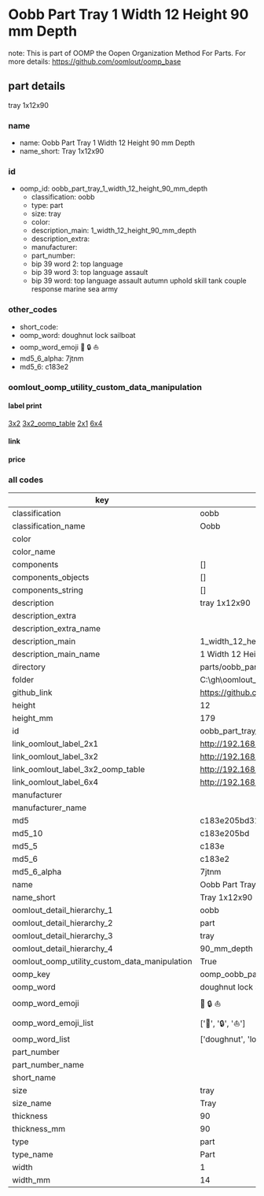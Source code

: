 # Oobb Part Tray 1 Width 12 Height 90 mm Depth  

note: This is part of OOMP the Oopen Organization Method For Parts. For more details: https://github.com/oomlout/oomp_base

##  part details
  



tray 1x12x90



### name
* name: Oobb Part Tray 1 Width 12 Height 90 mm Depth
* name_short: Tray 1x12x90 
### id
* oomp_id: oobb_part_tray_1_width_12_height_90_mm_depth
  * classification: oobb
  * type: part
  * size: tray
  * color: 
  * description_main: 1_width_12_height_90_mm_depth
  * description_extra: 
  * manufacturer: 
  * part_number: 
  * bip 39 word 2: top language
  * bip 39 word 3: top language assault
  * bip 39 word: top language assault autumn uphold skill tank couple response marine sea army

### other_codes
* short_code: 
* oomp_word: doughnut lock sailboat
* oomp_word_emoji :doughnut: :lock: :sailboat:
* md5_6_alpha: 7jtnm
* md5_6: c183e2






### oomlout_oomp_utility_custom_data_manipulation
#### label print
[3x2](http://192.168.1.245:1112/?label=oomp%207jtnm)
[3x2_oomp_table](http://192.168.1.108:1112/?label=oomp%207jtnm)
[2x1](http://192.168.1.242:1112/?label=oomp%207jtnm)
[6x4](http://192.168.1.55:1112/?label=oomp%207jtnm)    

#### link

                              

#### price







### all codes 
| key | value |  
| --- | --- |  
| classification | oobb |  
| classification_name | Oobb |  
| color |  |  
| color_name |  |  
| components | [] |  
| components_objects | [] |  
| components_string | [] |  
| description | tray 1x12x90 |  
| description_extra |  |  
| description_extra_name |  |  
| description_main | 1_width_12_height_90_mm_depth |  
| description_main_name | 1 Width 12 Height 90 mm Depth |  
| directory | parts/oobb_part_tray_1_width_12_height_90_mm_depth |  
| folder | C:\gh\oomlout_oobb_version_4_generated_parts\things\oobb_part_tray_1_width_12_height_90_mm_depth |  
| github_link | https://github.com/oomlout/oomlout_oomp_part_src/tree/main/parts/oobb_part_tray_1_width_12_height_90_mm_depth |  
| height | 12 |  
| height_mm | 179 |  
| id | oobb_part_tray_1_width_12_height_90_mm_depth |  
| link_oomlout_label_2x1 | http://192.168.1.242:1112/?label=oomp%207jtnm |  
| link_oomlout_label_3x2 | http://192.168.1.245:1112/?label=oomp%207jtnm |  
| link_oomlout_label_3x2_oomp_table | http://192.168.1.108:1112/?label=oomp%207jtnm |  
| link_oomlout_label_6x4 | http://192.168.1.55:1112/?label=oomp%207jtnm |  
| manufacturer |  |  
| manufacturer_name |  |  
| md5 | c183e205bd313bb729f760fa1b1f3f27 |  
| md5_10 | c183e205bd |  
| md5_5 | c183e |  
| md5_6 | c183e2 |  
| md5_6_alpha | 7jtnm |  
| name | Oobb Part Tray 1 Width 12 Height 90 mm Depth |  
| name_short | Tray 1x12x90  |  
| oomlout_detail_hierarchy_1 | oobb |  
| oomlout_detail_hierarchy_2 | part |  
| oomlout_detail_hierarchy_3 | tray |  
| oomlout_detail_hierarchy_4 | 90_mm_depth |  
| oomlout_oomp_utility_custom_data_manipulation | True |  
| oomp_key | oomp_oobb_part_tray_1_width_12_height_90_mm_depth |  
| oomp_word | doughnut lock sailboat |  
| oomp_word_emoji | :doughnut: :lock: :sailboat: |  
| oomp_word_emoji_list | [':doughnut:', ':lock:', ':sailboat:'] |  
| oomp_word_list | ['doughnut', 'lock', 'sailboat'] |  
| part_number |  |  
| part_number_name |  |  
| short_name |  |  
| size | tray |  
| size_name | Tray |  
| thickness | 90 |  
| thickness_mm | 90 |  
| type | part |  
| type_name | Part |  
| width | 1 |  
| width_mm | 14 |  
